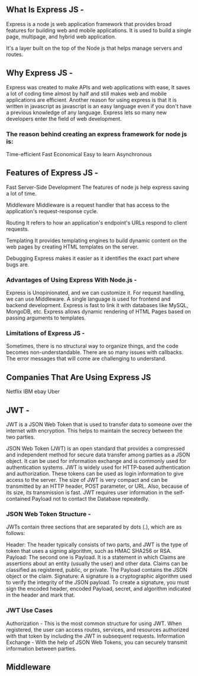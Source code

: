 ## What Is Express JS -

Express is a node js web application framework that provides broad features for building web and mobile applications. It is used to build a single page, multipage, and hybrid web application.

It's a layer built on the top of the Node js that helps manage servers and routes.

## Why Express JS -

Express was created to make APIs and web applications with ease,
It saves a lot of coding time almost by half and still makes web and 
mobile applications are efficient.
Another reason for using express is that it is written in javascript as javascript is an easy language even if you don't have a previous
knowledge of any language. Express lets so many new developers enter the field of web development.

### The reason behind creating an express framework for node js is:

Time-efficient
Fast 
Economical
Easy to learn
Asynchronous


## Features of Express JS - 

Fast Server-Side Development 
The features of node js help express saving a lot of time.

Middleware
Middleware is a request handler that has access to the application's request-response cycle.

Routing 
It refers to how an application's endpoint's URLs respond to client requests.

Templating 
It provides templating engines to build dynamic content on the web pages by creating HTML templates on the server.

Debugging 
Express makes it easier as it identifies the exact part where bugs are.

### Advantages of Using Express With Node.js -

Express is Unopinionated, and we can customize it.
For request handling, we can use Middleware.
A single language is used for frontend and backend development.
Express is fast to link it with databases like MySQL, MongoDB, etc.
​​Express allows dynamic rendering of HTML Pages based on passing arguments to templates.


### Limitations of Express JS -

Sometimes, there is no structural way to organize things, and the code becomes non-understandable.
There are so many issues with callbacks.
The error messages that will come are challenging to understand.

## Companies That Are Using Express JS
 Netflix 
 IBM 
 ebay
 Uber


## JWT - 

JWT is a JSON Web Token that is used to transfer data to someone over the internet with encryption. This helps to maintain the secrecy between the two parties.

JSON Web Token (JWT) is an open standard that provides a compressed and independent method for secure data transfer among parties as a JSON object. 
It can be used for information exchange and is commonly used for authentication systems.
JWT is widely used for HTTP-based authentication and authorization. These tokens can be used as login information to give access to the server.
The size of JWT is very compact and can be transmitted by an HTTP header, POST parameter, or URL. Also, because of its size, its transmission is fast.
JWT requires user information in the self-contained Payload not to contact the Database repeatedly.

### JSON Web Token Structure -

JWTs contain three sections that are separated by dots (.), which are as follows:

Header: The header typically consists of two parts, and JWT is the type of token that uses a signing algorithm, such as HMAC SHA256 or RSA.
Payload: The second one is Payload. It is a statement in which Claims are assertions about an entity (usually the user) and other data. Claims can be classified as registered, public, or private. The Payload contains the JSON object or the claim.
Signature: A signature is a cryptographic algorithm used to verify the integrity of the JSON payload. To create a signature, you must sign the encoded header, encoded Payload, secret, and algorithm indicated in the header and mark that.

### JWT Use Cases
Authorization - This is the most common structure for using JWT. When registered, the user can access routes, services, and resources authorized with that token by including the JWT in subsequent requests.
Information Exchange - With the help of JSON Web Tokens, you can securely transmit information between parties.

## Middleware
